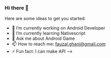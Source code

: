 ### Hi there 👋

Here are some ideas to get you started:

- 🔭 I’m currently working on Android Developer
- 🌱 I’m currently learning Nativescript
- 💬 Ask me about Android Game 
- 📫 How to reach me: fauzal.ghani@gmail.com
- ⚡ Fun fact: I can make API
-->
